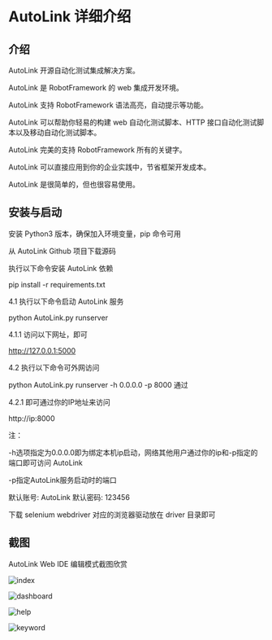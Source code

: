 # AutoLink 详细介绍

## 介绍

AutoLink 开源自动化测试集成解决方案。

AutoLink 是 RobotFramework 的 web 集成开发环境。

AutoLink 支持 RobotFramework 语法高亮，自动提示等功能。

AutoLink 可以帮助你轻易的构建 web 自动化测试脚本、HTTP 接口自动化测试脚本以及移动自动化测试脚本。

AutoLink 完美的支持 RobotFramework 所有的关键字。

AutoLink 可以直接应用到你的企业实践中，节省框架开发成本。

AutoLink 是很简单的，但也很容易使用。

## 安装与启动

安装 Python3 版本，确保加入环境变量，pip 命令可用

从 AutoLink Github 项目下载源码

执行以下命令安装 AutoLink 依赖

pip install -r requirements.txt

4.1 执行以下命令启动 AutoLink 服务

python AutoLink.py runserver

4.1.1 访问以下网址，即可

http://127.0.0.1:5000

4.2 执行以下命令可外网访问

python AutoLink.py runserver -h 0.0.0.0 -p 8000 通过

4.2.1 即可通过你的IP地址来访问

http://ip:8000

注：

-h选项指定为0.0.0.0即为绑定本机ip启动，网络其他用户通过你的ip和-p指定的端口即可访问 AutoLink

-p指定AutoLink服务启动时的端口

默认账号: AutoLink
默认密码: 123456

下载 selenium webdriver 对应的浏览器驱动放在 driver 目录即可

## 截图
AutoLink Web IDE 编辑模式截图欣赏

![index](./auto/www/static/img/index.png)

![dashboard](./docs/img/dashboard.png)

![help](./docs/img/keyword_help.png)

![keyword](./docs/img/double_keyword.png)
